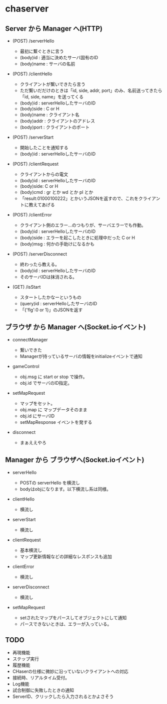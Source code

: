 chaserver
=========

## Server から Manager へ(HTTP)

* (POST) /serverHello
  - 最初に繋ぐときに言う
  - (body)id : 適当に決めたサーバ固有のID
  - (body)name : サーバの名前

* (POST) /clientHello
  - クライアントが繋いできたら言う
  - ただ繋いだだけのときは「id, side, addr, port」のみ、名前送ってきたら「id, side, name」を送ってくる
  - (body)id : serverHelloしたサーバのID
  - (body)side : C or H
  - (body)name : クライアント名
  - (body)addr : クライアントのアドレス
  - (body)port : クライアントのポート

* (POST) /serverStart
  - 開始したことを通知する
  - (body)id : serverHelloしたサーバのID

* (POST) /clientRequest
  - クライアントからの電文
  - (body)id : serverHelloしたサーバのID
  - (body)side: C or H
  - (body)cmd : gr とか wd とか pl とか
  - 「result:01000100222」とかいうJSONを返すので、これをクライアントに教えてあげる

* (POST) /clientError
  - クライアント側のエラー…のつもりが、サーバエラーでも作動。
  - (body)id : serverHelloしたサーバのID
  - (body)side : エラーを起こしたときに処理中だった C or H
  - (body)msg : 何かの手助けになるかも

* (POST) /serverDisconnect
  - 終わったら教える。
  - (body)id : serverHelloしたサーバのID
  - そのサーバIDは抹消される。

* (GET) /isStart
  - スタートしたかなーというもの
  - (query)id : serverHelloしたサーバのID
  - 「{'flg':0 or 1}」のJSONを返す
  
  
  
## ブラウザ から Manager へ(Socket.ioイベント)

* connectManager
  - 繋いできた
  - Managerが持っているサーバの情報をinitializeイベントで通知
  
* gameControl
  - obj.msg に start or stop で操作。
  - obj.id でサーバのID指定。
  
* setMapRequest
  - マップをセット。
  - obj.map に マップデータそのまま
  - obj.id にサーバID
  - setMapResponse イベントを発する
  
* disconnect
  - まぁええやろ
  
  
## Manager から ブラウザへ(Socket.ioイベント)
  
* serverHello
   - POSTの serverHello を横流し
   - bodyはobjになります。以下横流し系は同様。
   
* clientHello
   - 横流し
   
* serverStart
   - 横流し
   
* clientRequest
   - 基本横流し
   - マップ更新情報などの詳細なレスポンスも追加

* clientError
   - 横流し
   
* serverDisconnect
   - 横流し

* setMapRequest
   - setされたマップをパースしてオブジェクトにして通知
   - パースできないときは、エラーが入っている。


## TODO
* 再現機能
* ステップ実行
* 履歴機能
* CHaserの仕様に微妙に沿っていないクライアントへの対応
* 接続時、リアルタイム受付。
* Log機能
* 試合制御に失敗したときの通知
* ServerID、クリックしたら入力されるとかよさそう
